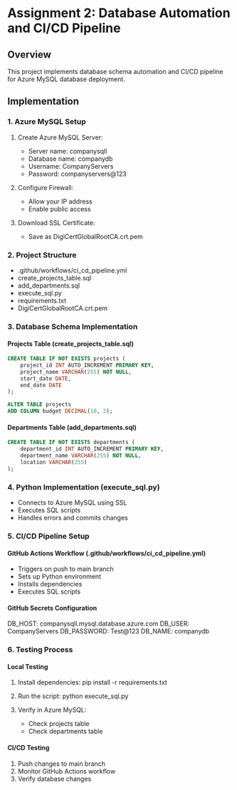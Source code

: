# Assignment 2: Database Automation and CI/CD Pipeline

## Overview
This project implements database schema automation and CI/CD pipeline for Azure MySQL database deployment.

## Implementation

### 1. Azure MySQL Setup
1. Create Azure MySQL Server:
   - Server name: companysqll
   - Database name: companydb
   - Username: CompanyServers
   - Password: companyservers@123

2. Configure Firewall:
   - Allow your IP address
   - Enable public access

3. Download SSL Certificate:
   - Save as DigiCertGlobalRootCA.crt.pem

### 2. Project Structure
- .github/workflows/ci_cd_pipeline.yml
- create_projects_table.sql
- add_departments.sql
- execute_sql.py
- requirements.txt
- DigiCertGlobalRootCA.crt.pem


### 3. Database Schema Implementation

#### Projects Table (create_projects_table.sql)
```sql
CREATE TABLE IF NOT EXISTS projects (
    project_id INT AUTO_INCREMENT PRIMARY KEY,
    project_name VARCHAR(255) NOT NULL,
    start_date DATE,
    end_date DATE
);

ALTER TABLE projects
ADD COLUMN budget DECIMAL(10, 2);
```

#### Departments Table (add_departments.sql)
```sql
CREATE TABLE IF NOT EXISTS departments (
    department_id INT AUTO_INCREMENT PRIMARY KEY,
    department_name VARCHAR(255) NOT NULL,
    location VARCHAR(255)
);
```

### 4. Python Implementation (execute_sql.py)
- Connects to Azure MySQL using SSL
- Executes SQL scripts
- Handles errors and commits changes

### 5. CI/CD Pipeline Setup

#### GitHub Actions Workflow (.github/workflows/ci_cd_pipeline.yml)
- Triggers on push to main branch
- Sets up Python environment
- Installs dependencies
- Executes SQL scripts

#### GitHub Secrets Configuration
DB_HOST: companysqll.mysql.database.azure.com
DB_USER: CompanyServers
DB_PASSWORD: Test@123
DB_NAME: companydb

### 6. Testing Process

#### Local Testing
1. Install dependencies:
   pip install -r requirements.txt

2. Run the script:
   python execute_sql.py

3. Verify in Azure MySQL:
   - Check projects table
   - Check departments table

#### CI/CD Testing
1. Push changes to main branch
2. Monitor GitHub Actions workflow
3. Verify database changes